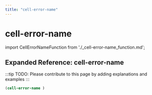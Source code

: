 ```yaml
---
title: "cell-error-name"
---
```


# cell-error-name

import CellErrorNameFunction from './_cell-error-name_function.md';

<CellErrorNameFunction />

## Expanded Reference: cell-error-name

:::tip
TODO: Please contribute to this page by adding explanations and examples
:::

```lisp
(cell-error-name )
```
